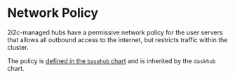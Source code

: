 # Network Policy

2i2c-managed hubs have a permissive network policy for the user servers that allows all outbound access to the internet, but restricts traffic within the cluster.

The policy is [defined in the `basehub` chart](https://github.com/2i2c-org/infrastructure/blob/master/hub-templates/basehub/values.yaml#L153) and is inherited by the `daskhub` chart.
